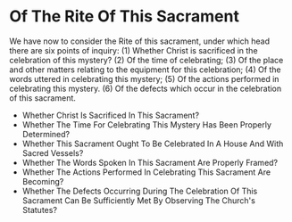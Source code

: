 # Of The Rite Of This Sacrament

We have now to consider the Rite of this sacrament, under which head there are six points of inquiry:
(1) Whether Christ is sacrificed in the celebration of this mystery?
(2) Of the time of celebrating;
(3) Of the place and other matters relating to the equipment for this celebration;
(4) Of the words uttered in celebrating this mystery;
(5) Of the actions performed in celebrating this mystery.
(6) Of the defects which occur in the celebration of this sacrament.

* Whether Christ Is Sacrificed In This Sacrament?
* Whether The Time For Celebrating This Mystery Has Been Properly Determined?
* Whether This Sacrament Ought To Be Celebrated In A House And With Sacred Vessels?
* Whether The Words Spoken In This Sacrament Are Properly Framed?
* Whether The Actions Performed In Celebrating This Sacrament Are Becoming?
* Whether The Defects Occurring During The Celebration Of This Sacrament Can Be Sufficiently Met By Observing The Church's Statutes?